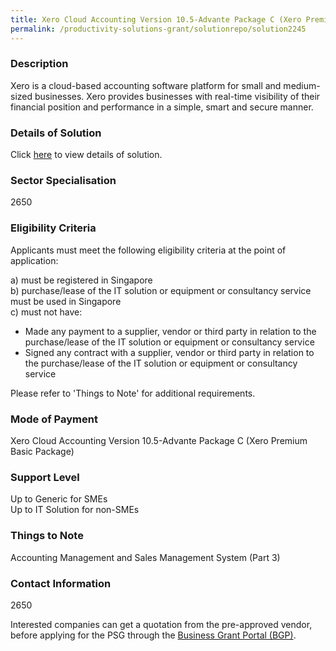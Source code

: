 ```yaml
---
title: Xero Cloud Accounting Version 10.5-Advante Package C (Xero Premium Basic Package)
permalink: /productivity-solutions-grant/solutionrepo/solution2245
---
```


### Description

Xero is a cloud-based accounting software platform for small and medium-sized businesses. Xero provides businesses with real-time visibility of their financial position and performance in a simple, smart and secure manner.

### Details of Solution

Click <a href='Advante Consulting Pte Ltd' target='_blank' rel='noopener'>here</a> to view details of solution.

### Sector Specialisation

 2650 

### Eligibility Criteria

Applicants must meet the following eligibility criteria at the point of application:

a) must be registered in Singapore <br>
b) purchase/lease of the IT solution or equipment or consultancy service must be used in Singapore <br>
c) must not have:
- Made any payment to a supplier, vendor or third party in relation to the purchase/lease of the IT solution or equipment or consultancy service
- Signed any contract with a supplier, vendor or third party in relation to the purchase/lease of the IT solution or equipment or consultancy service

Please refer to 'Things to Note' for additional requirements.

### Mode of Payment
Xero Cloud Accounting Version 10.5-Advante Package C (Xero Premium Basic Package)

### Support Level
Up to Generic for SMEs <br>
Up to IT Solution for non-SMEs

### Things to Note
Accounting Management and Sales Management System (Part 3)

### Contact Information
2650

Interested companies can get a quotation from the pre-approved vendor, before applying for the PSG through the <a target='_blank' rel='noopener' href='https://www.businessgrants.gov.sg/'>Business Grant Portal (BGP)</a>.
